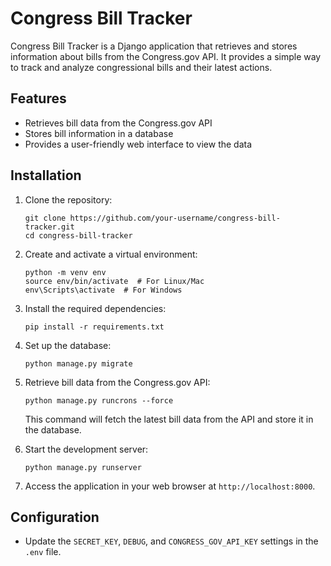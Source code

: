 # Congress Bill Tracker

Congress Bill Tracker is a Django application that retrieves and stores information about bills from the Congress.gov API. It provides a simple way to track and analyze congressional bills and their latest actions.

## Features

- Retrieves bill data from the Congress.gov API
- Stores bill information in a database
- Provides a user-friendly web interface to view the data

## Installation

1. Clone the repository:

   ```
   git clone https://github.com/your-username/congress-bill-tracker.git
   cd congress-bill-tracker
   ```

2. Create and activate a virtual environment:

   ```
   python -m venv env
   source env/bin/activate  # For Linux/Mac
   env\Scripts\activate  # For Windows
   ```

3. Install the required dependencies:

   ```
   pip install -r requirements.txt
   ```

4. Set up the database:

   ```
   python manage.py migrate
   ```

5. Retrieve bill data from the Congress.gov API:

   ```
   python manage.py runcrons --force
   ```

   This command will fetch the latest bill data from the API and store it in the database.

6. Start the development server:

   ```
   python manage.py runserver
   ```

7. Access the application in your web browser at `http://localhost:8000`.

## Configuration

- Update the `SECRET_KEY`, `DEBUG`, and `CONGRESS_GOV_API_KEY` settings in the `.env` file.